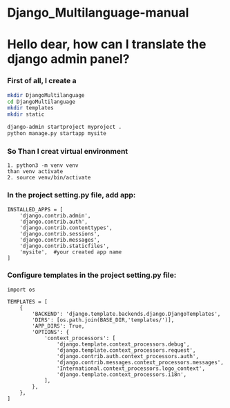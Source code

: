 # Django_Multilanguage-manual
# Hello dear, how can I translate the django admin panel?

### First of all, I create a 

```bash
mkdir DjangoMultilanguage
cd DjangoMultilanguage
mkdir templates
mkdir static

django-admin startproject myproject .
python manage.py startapp mysite


```
### So Than I creat virtual environment
```
1. python3 -m venv venv
than venv activate
2. source venv/bin/activate
```

### In the project setting.py file, add app:

```
INSTALLED_APPS = [
    'django.contrib.admin',
    'django.contrib.auth',
    'django.contrib.contenttypes',
    'django.contrib.sessions',
    'django.contrib.messages',
    'django.contrib.staticfiles',
    'mysite',  #your created app name
]
```
### Configure templates in the project setting.py file:
```
import os

TEMPLATES = [
    {
        'BACKEND': 'django.template.backends.django.DjangoTemplates',
        'DIRS': [os.path.join(BASE_DIR,'templates/')],
        'APP_DIRS': True,
        'OPTIONS': {
            'context_processors': [
                'django.template.context_processors.debug',
                'django.template.context_processors.request',
                'django.contrib.auth.context_processors.auth',
                'django.contrib.messages.context_processors.messages',
                'International.context_processors.logo_context',
                'django.template.context_processors.i18n',
            ],
        },
    },
]
```
